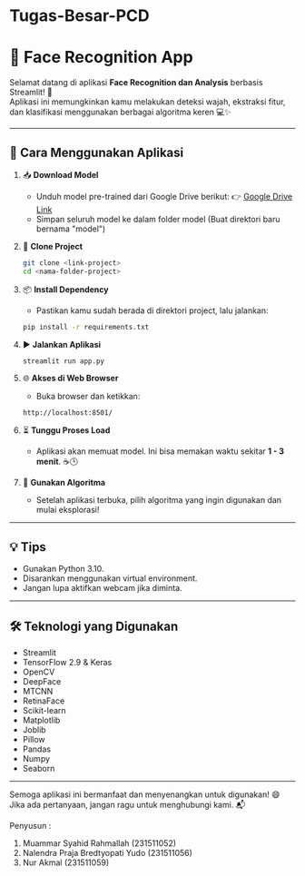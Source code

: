 # Tugas-Besar-PCD

# 🧠 Face Recognition App

Selamat datang di aplikasi **Face Recognition dan Analysis** berbasis Streamlit! 🎉  
Aplikasi ini memungkinkan kamu melakukan deteksi wajah, ekstraksi fitur, dan klasifikasi menggunakan berbagai algoritma keren 💻✨

---

## 🚀 Cara Menggunakan Aplikasi

1. 📥 **Download Model**

   - Unduh model pre-trained dari Google Drive berikut:
     👉 [Google Drive Link](https://drive.google.com/drive/folders/1ibrZ0VavIwri90PwQ-UP-COlLnrrtpwA?usp=drive_link)
   - Simpan seluruh model ke dalam folder model (Buat direktori baru bernama "model")

2. 🧾 **Clone Project**

   ```bash
   git clone <link-project>
   cd <nama-folder-project>
   ```

3. 📦 **Install Dependency**

   - Pastikan kamu sudah berada di direktori project, lalu jalankan:

   ```bash
   pip install -r requirements.txt
   ```

4. ▶️ **Jalankan Aplikasi**

   ```bash
   streamlit run app.py
   ```

5. 🌐 **Akses di Web Browser**

   - Buka browser dan ketikkan:

   ```
   http://localhost:8501/
   ```

6. ⏳ **Tunggu Proses Load**

   - Aplikasi akan memuat model. Ini bisa memakan waktu sekitar **1 - 3 menit**. ☕🕒

7. 🧪 **Gunakan Algoritma**
   - Setelah aplikasi terbuka, pilih algoritma yang ingin digunakan dan mulai eksplorasi!

---

## 💡 Tips

- Gunakan Python 3.10.
- Disarankan menggunakan virtual environment.
- Jangan lupa aktifkan webcam jika diminta.

---

## 🛠️ Teknologi yang Digunakan

- Streamlit
- TensorFlow 2.9 & Keras
- OpenCV
- DeepFace
- MTCNN
- RetinaFace
- Scikit-learn
- Matplotlib
- Joblib
- Pillow
- Pandas
- Numpy
- Seaborn

---

Semoga aplikasi ini bermanfaat dan menyenangkan untuk digunakan! 😄  
Jika ada pertanyaan, jangan ragu untuk menghubungi kami. 📬

Penyusun : 
1. Muammar Syahid Rahmallah (231511052)
2. Nalendra Praja Bredtyopati Yudo (231511056)
3. Nur Akmal (231511059)



